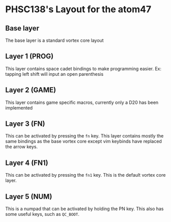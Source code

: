 # PHSC138's Layout for the atom47
## Base layer
The base layer is a standard vortex core layout

## Layer 1 (PROG)
This layer contains space cadet bindings to make programming easier. Ex: tapping left shift will input an open parenthesis

## Layer 2 (GAME)
This layer contains game specific macros, currently only a D20 has been implemented

## Layer 3 (FN)
This can be activated by pressing the `fn` key. This layer contains mostly the same bindings as the base vortex core except vim keybinds have replaced the arrow keys.

## Layer 4 (FN1)
This can be activated by pressing the `fn1` key. This is the default vortex core layer.

## Layer 5 (NUM)
This is a numpad that can be activated by holding the PN key. This also has some useful keys, such as `QC_BOOT`.
